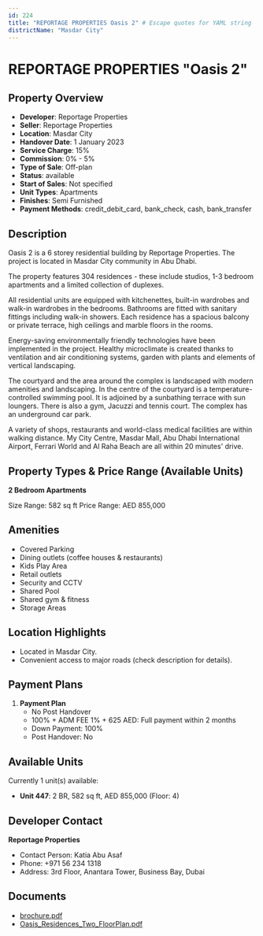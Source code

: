 ```yaml
---
id: 224
title: "REPORTAGE PROPERTIES Oasis 2" # Escape quotes for YAML string
districtName: "Masdar City"
---
```


# REPORTAGE PROPERTIES "Oasis 2"

## Property Overview
- **Developer**: Reportage Properties
- **Seller**: Reportage Properties
- **Location**: Masdar City
- **Handover Date**: 1 January 2023
- **Service Charge**: 15%
- **Commission**: 0% - 5%
- **Type of Sale**: Off-plan
- **Status**: available
- **Start of Sales**: Not specified
- **Unit Types**: Apartments
- **Finishes**: Semi Furnished
- **Payment Methods**: credit_debit_card, bank_check, cash, bank_transfer

## Description
Oasis 2 is a 6 storey residential building by Reportage Properties. The project is located in Masdar City community in Abu Dhabi.

The property features 304 residences - these include studios, 1-3 bedroom apartments and a limited collection of duplexes.

All residential units are equipped with kitchenettes, built-in wardrobes and walk-in wardrobes in the bedrooms. Bathrooms are fitted with sanitary fittings including walk-in showers. Each residence has a spacious balcony or private terrace, high ceilings and marble floors in the rooms.

Energy-saving environmentally friendly technologies have been implemented in the project. Healthy microclimate is created thanks to ventilation and air conditioning systems, garden with plants and elements of vertical landscaping.

The courtyard and the area around the complex is landscaped with modern amenities and landscaping. In the centre of the courtyard is a temperature-controlled swimming pool. It is adjoined by a sunbathing terrace with sun loungers. There is also a gym, Jacuzzi and tennis court. The complex has an underground car park.

A variety of shops, restaurants and world-class medical facilities are within walking distance. My City Centre, Masdar Mall, Abu Dhabi International Airport, Ferrari World and Al Raha Beach are all within 20 minutes' drive.

## Property Types & Price Range (Available Units)
**2 Bedroom Apartments**

Size Range: 582 sq ft
Price Range: AED 855,000

## Amenities
- Covered Parking
- Dining outlets  (coffee houses & restaurants)
- Kids Play Area
- Retail outlets
- Security and CCTV
- Shared Pool
- Shared gym & fitness
- Storage Areas

## Location Highlights
- Located in Masdar City.
- Convenient access to major roads (check description for details).

## Payment Plans
1. **Payment Plan**
   - No Post Handover
   - 100% + ADM FEE 1% + 625 AED: Full payment within 2 months
   - Down Payment: 100%
   - Post Handover: No

## Available Units
Currently 1 unit(s) available:
- **Unit 447**: 2 BR, 582 sq ft, AED 855,000 (Floor: 4)

## Developer Contact
**Reportage Properties**
- Contact Person: Katia Abu Asaf
- Phone: +971 56 234 1318
- Address: 3rd Floor, Anantara Tower, Business Bay, Dubai

## Documents
- [brochure.pdf](https://cdn.geniemap.net/2023/06/22/TIaVZx8TmQ2xbkqlJhDHgE5BBmopblc5y941CX60.pdf)
- [Oasis_Residences_Two_FloorPlan.pdf](https://cdn.geniemap.net/2023/07/27/9ksbVFHs9QOs5d3jYvRUtzMYZdhjmd7B9oOOF9xw.pdf)
